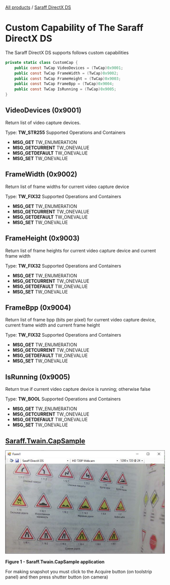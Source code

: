 [All products](../) / [Saraff DirectX DS](./index.md)
# Custom Capability of The Saraff DirectX DS

The Saraff DirectX DS supports follows custom capabilities

```c#
private static class CustomCap {
    public const TwCap VideoDevices = (TwCap)0x9001;
    public const TwCap FrameWidth = (TwCap)0x9002;
    public const TwCap FrameHeight = (TwCap)0x9003;
    public const TwCap FrameBpp = (TwCap)0x9004;
    public const TwCap IsRunning = (TwCap)0x9005;
}
```

## VideoDevices (0x9001)
Return list of video capture devices.

Type: **TW_STR255**
Supported Operations and Containers
* **MSG_GET**           TW_ENUMERATION
* **MSG_GETCURRENT**    TW_ONEVALUE
* **MSG_GETDEFAULT**    TW_ONEVALUE
* **MSG_SET**           TW_ONEVALUE

## FrameWidth (0x9002)
Return list of frame widths for current video capture device

Type: **TW_FIX32**
Supported Operations and Containers
* **MSG_GET**           TW_ENUMERATION
* **MSG_GETCURRENT**    TW_ONEVALUE
* **MSG_GETDEFAULT**    TW_ONEVALUE
* **MSG_SET**           TW_ONEVALUE

## FrameHeight (0x9003)
Return list of frame heights for current video capture device and current frame width

Type: **TW_FIX32**
Supported Operations and Containers
* **MSG_GET**           TW_ENUMERATION
* **MSG_GETCURRENT**    TW_ONEVALUE
* **MSG_GETDEFAULT**    TW_ONEVALUE
* **MSG_SET**           TW_ONEVALUE

## FrameBpp (0x9004)
Return list of frame bpp (bits per pixel) for current video capture device, current frame width and current frame height

Type: **TW_FIX32**
Supported Operations and Containers
* **MSG_GET**           TW_ENUMERATION
* **MSG_GETCURRENT**    TW_ONEVALUE
* **MSG_GETDEFAULT**    TW_ONEVALUE
* **MSG_SET**           TW_ONEVALUE

## IsRunning (0x9005)
Return true if current video capture device is running; otherwise false 

Type: **TW_BOOL**
Supported Operations and Containers
* **MSG_GET**           TW_ENUMERATION
* **MSG_GETCURRENT**    TW_ONEVALUE
* **MSG_GETDEFAULT**    TW_ONEVALUE
* **MSG_SET**           TW_ONEVALUE

## [Saraff.Twain.CapSample](https://github.com/saraff-9EB1047A4BEB4cef8506B29BA325BD5A/Saraff.Twain.DS.DirectX/tree/master/Saraff.Twain.CapSample)
![](./content/wnd2.jpg)

**Figure 1 - Saraff.Twain.CapSample application**

For making snapshot you must click to the Acquire button (on toolstrip panel) and then press shutter button (on camera)